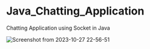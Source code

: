# Java_Chatting_Application
Chatting Application using Socket in Java

![Screenshot from 2023-10-27 22-56-51](https://github.com/cosmicishan/Java_Chatting_Application/assets/37193732/39b34763-e399-4d49-8d5f-7c6752778584)
